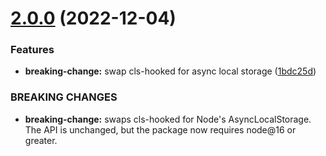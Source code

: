 # [2.0.0](https://github.com/tafarij/micro-correlation-id/compare/v1.2.1...v2.0.0) (2022-12-04)


### Features

* **breaking-change:** swap cls-hooked for async local storage ([1bdc25d](https://github.com/tafarij/micro-correlation-id/commit/1bdc25da232edc4373ca52f5e3722526b5224cef))


### BREAKING CHANGES

* **breaking-change:** swaps cls-hooked for Node's AsyncLocalStorage. The API is unchanged, but the package now requires node@16 or greater.
